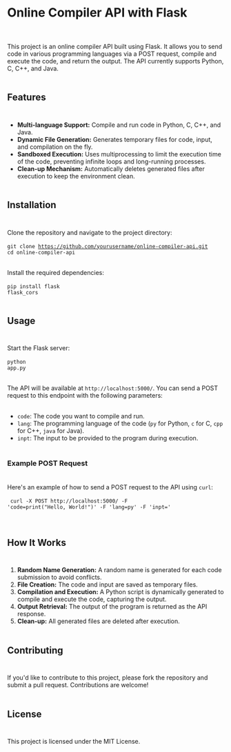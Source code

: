 # Online Compiler API with Flask<br><br>

This project is an online compiler API built using Flask. It allows you to send code in various programming languages via a POST request, compile and execute the code, and return the output. The API currently supports Python, C, C++, and Java.<br><br>

## Features<br><br>
- **Multi-language Support:** Compile and run code in Python, C, C++, and Java.<br>
- **Dynamic File Generation:** Generates temporary files for code, input, and compilation on the fly.<br>
- **Sandboxed Execution:** Uses multiprocessing to limit the execution time of the code, preventing infinite loops and long-running processes.<br>
- **Clean-up Mechanism:** Automatically deletes generated files after execution to keep the environment clean.<br><br>

## Installation<br><br>

Clone the repository and navigate to the project directory:<br><br>
<code>git clone https://github.com/yourusername/online-compiler-api.git</code><br>
<code>cd online-compiler-api</code><br><br>

Install the required dependencies:<br><br>
<code>pip install flask flask_cors</code><br><br>

## Usage<br><br>

Start the Flask server:<br><br>
<code>python app.py</code><br><br>

The API will be available at `http://localhost:5000/`. You can send a POST request to this endpoint with the following parameters:<br><br>

- `code`: The code you want to compile and run.<br>
- `lang`: The programming language of the code (`py` for Python, `c` for C, `cpp` for C++, `java` for Java).<br>
- `inpt`: The input to be provided to the program during execution.<br><br>

### Example POST Request<br><br>

Here's an example of how to send a POST request to the API using `curl`:<br><br>
<code>
curl -X POST http://localhost:5000/ -F 'code=print("Hello, World!")' -F 'lang=py' -F 'inpt='
</code><br><br>

## How It Works<br><br>

1. **Random Name Generation:** A random name is generated for each code submission to avoid conflicts.<br>
2. **File Creation:** The code and input are saved as temporary files.<br>
3. **Compilation and Execution:** A Python script is dynamically generated to compile and execute the code, capturing the output.<br>
4. **Output Retrieval:** The output of the program is returned as the API response.<br>
5. **Clean-up:** All generated files are deleted after execution.<br><br>

## Contributing<br><br>

If you'd like to contribute to this project, please fork the repository and submit a pull request. Contributions are welcome!<br><br>

## License<br><br>

This project is licensed under the MIT License.
